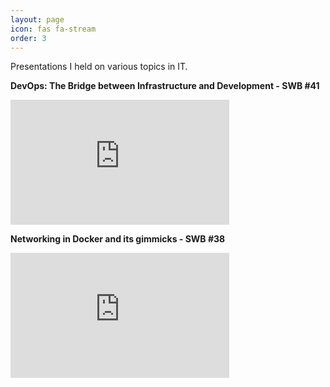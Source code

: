 ```yaml
---
layout: page
icon: fas fa-stream
order: 3
---
```


Presentations I held on various topics in IT.

<b>DevOps: The Bridge between Infrastructure and Development - SWB #41</b>
<br>
<iframe width="350" height="200" src="https://www.youtube.com/embed/-o5jSCVBBlk?si=agvb0SEEoW5lbfrU" title="YouTube video player" frameborder="0" allow="accelerometer; autoplay; clipboard-write; encrypted-media; gyroscope; picture-in-picture; web-share" referrerpolicy="strict-origin-when-cross-origin" allowfullscreen></iframe>

<b>Networking in Docker and its gimmicks - SWB #38</b>
<br>
<iframe width="350" height="200" src="https://www.youtube.com/embed/tfGK2kpEM4c?si=w0KKh5Rw6OunJZcF" title="YouTube video player" frameborder="0" allow="accelerometer; autoplay; clipboard-write; encrypted-media; gyroscope; picture-in-picture; web-share" referrerpolicy="strict-origin-when-cross-origin" allowfullscreen></iframe>
